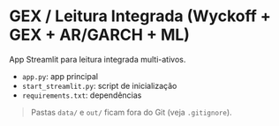 # GEX / Leitura Integrada (Wyckoff + GEX + AR/GARCH + ML)

App Streamlit para leitura integrada multi-ativos.
- `app.py`: app principal
- `start_streamlit.py`: script de inicialização
- `requirements.txt`: dependências

> Pastas `data/` e `out/` ficam fora do Git (veja `.gitignore`).
